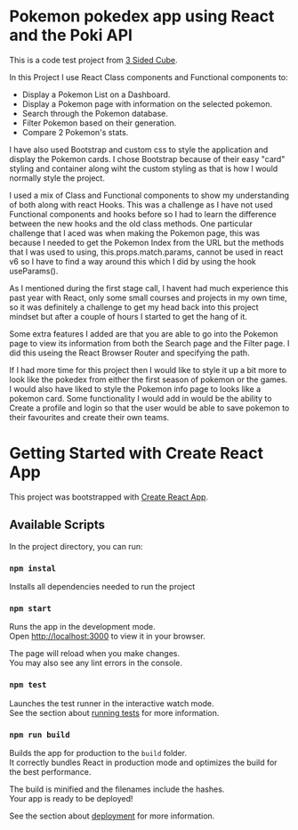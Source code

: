 # Pokemon pokedex app using React and the Poki API

This is a code test project from [3 Sided Cube](https://3sidedcube.com).

In this Project I use React Class components and Functional components to:
* Display a Pokemon List on a Dashboard.
* Display a Pokemon page with information on the selected pokemon.
* Search through the Pokemon database.
* Filter Pokemon based on their generation.
* Compare 2 Pokemon's stats.

I have also used Bootstrap and custom css to style the application and display the Pokemon cards. I chose Bootstrap because of their easy "card" styling and container along wiht the custom styling as that is how I would normally style the project.

I used a mix of Class and Functional components to show my understanding of both along with react Hooks. This was a challenge as I have not used Functional components and hooks before so I had to learn the difference between the new hooks and the old class methods. One particular challenge that I aced was when making the Pokemon page, this was because I needed to get the Pokemon Index from the URL but the methods that I was used to using, this.props.match.params, cannot be used in react v6 so I have to find a way around this which I did by using the hook useParams().

As I mentioned during the first stage call, I havent had much experience this past year with React, only some small courses and projects in my own time, so it was definitely a challenge to get my head back into this project mindset but after a couple of hours I started to get the hang of it. 

Some extra features I added are that you are able to go into the Pokemon page to view its information from both the Search page and the Filter page. I did this useing the React Browser Router and specifying the path.

If I had more time for this project then I would like to style it up a bit more to look like the pokedex from either the first season of pokemon or the games. I would also have liked to style the Pokemon info page to looks like a pokemon card. Some functionality I would add in would be the ability to Create a profile and login so that the user would be able to save pokemon to their favourites and create their own teams.


# Getting Started with Create React App
This project was bootstrapped with [Create React App](https://github.com/facebook/create-react-app).

## Available Scripts
In the project directory, you can run:

### `npm instal`
Installs all dependencies needed to run the project

### `npm start`
Runs the app in the development mode.\
Open [http://localhost:3000](http://localhost:3000) to view it in your browser.

The page will reload when you make changes.\
You may also see any lint errors in the console.

### `npm test`
Launches the test runner in the interactive watch mode.\
See the section about [running tests](https://facebook.github.io/create-react-app/docs/running-tests) for more information.

### `npm run build`
Builds the app for production to the `build` folder.\
It correctly bundles React in production mode and optimizes the build for the best performance.

The build is minified and the filenames include the hashes.\
Your app is ready to be deployed!

See the section about [deployment](https://facebook.github.io/create-react-app/docs/deployment) for more information.
